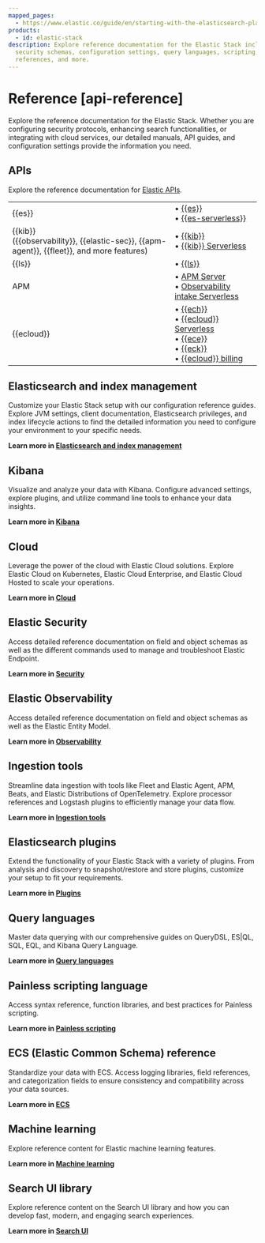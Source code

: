 ```yaml
---
mapped_pages:
  - https://www.elastic.co/guide/en/starting-with-the-elasticsearch-platform-and-its-solutions/current/api-reference.html
products:
  - id: elastic-stack
description: Explore reference documentation for the Elastic Stack including APIs,
  security schemas, configuration settings, query languages, scripting, ECS field
  references, and more.
---
```


# Reference [api-reference]

Explore the reference documentation for the Elastic Stack. Whether you are configuring security protocols, enhancing search functionalities, or integrating with cloud services, our detailed manuals, API guides, and configuration settings provide the information you need.

## APIs
Explore the reference documentation for [Elastic APIs]({{apis}}).

|     |     |
| --- | --- |
| {{es}} | • [{{es}}]({{es-apis}})<br>• [{{es-serverless}}]({{es-serverless-apis}})<br> |
| {{kib}}<br>({{observability}}, {{elastic-sec}}, {{apm-agent}}, {{fleet}}, and more features) | • [{{kib}}]({{kib-apis}})<br>• [{{kib}} Serverless]({{kib-serverless-apis}})<br> |
| {{ls}} | • [{{ls}}]({{ls-apis}})<br> |
| APM | • [APM Server](/solutions/observability/apm/apm-server/api.md)<br>• [Observability intake Serverless]({{intake-apis}})<br> |
| {{ecloud}} | • [{{ech}}]({{cloud-apis}})<br>• [{{ecloud}} Serverless]({{cloud-serverless-apis}})<br>• [{{ece}}]({{ece-apis}})<br>• [{{eck}}](cloud-on-k8s://reference/api-docs.md)<br>• [{{ecloud}} billing]({{cloud-billing-apis}})<br> |

## Elasticsearch and index management

Customize your Elastic Stack setup with our configuration reference guides. Explore JVM settings, client documentation, Elasticsearch privileges, and index lifecycle actions to find the detailed information you need to configure your environment to your specific needs.

**Learn more in [Elasticsearch and index management](elasticsearch://reference/elasticsearch/index.md)**

## Kibana

Visualize and analyze your data with Kibana. Configure advanced settings, explore plugins, and utilize command line tools to enhance your data insights.

**Learn more in [Kibana](kibana://reference/index.md)**

## Cloud

Leverage the power of the cloud with Elastic Cloud solutions. Explore Elastic Cloud on Kubernetes, Elastic Cloud Enterprise, and Elastic Cloud Hosted to scale your operations.

**Learn more in [Cloud](cloud://reference/index.md)**

## Elastic Security

Access detailed reference documentation on field and object schemas as well as the different commands used to manage and troubleshoot Elastic Endpoint.

**Learn more in [Security](security/index.md)**

## Elastic Observability

Access detailed reference documentation on field and object schemas as well as the Elastic Entity Model.

**Learn more in [Observability](observability/index.md)**

## Ingestion tools

Streamline data ingestion with tools like Fleet and Elastic Agent, APM, Beats, and Elastic Distributions of OpenTelemetry. Explore processor references and Logstash plugins to efficiently manage your data flow.

**Learn more in [Ingestion tools](ingestion-tools/index.md)**

## Elasticsearch plugins

Extend the functionality of your Elastic Stack with a variety of plugins. From analysis and discovery to snapshot/restore and store plugins, customize your setup to fit your requirements.

**Learn more in [Plugins](elasticsearch://reference/elasticsearch-plugins/index.md)**

## Query languages

Master data querying with our comprehensive guides on QueryDSL, ES|QL, SQL, EQL, and Kibana Query Language.

**Learn more in [Query languages](elasticsearch://reference/query-languages/index.md)**

## Painless scripting language

Access syntax reference, function libraries, and best practices for Painless scripting.

**Learn more in [Painless scripting](elasticsearch://reference/scripting-languages/painless/painless.md)**

## ECS (Elastic Common Schema) reference

Standardize your data with ECS. Access logging libraries, field references, and categorization fields to ensure consistency and compatibility across your data sources.

**Learn more in [ECS](ecs://reference/index.md)**

## Machine learning

Explore reference content for Elastic machine learning features. 

**Learn more in [Machine learning](machine-learning/index.md)**

## Search UI library

Explore reference content on the Search UI library and how you can develop fast, modern, and engaging search experiences.

**Learn more in [Search UI](search-ui://reference/index.md)**



